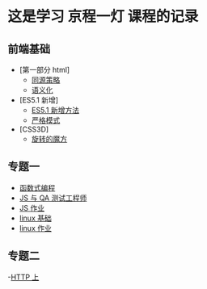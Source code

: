 # 这是学习 京程一灯 课程的记录

## 前端基础

- [第一部分 html]
  - [同源策略](./html/同源策略.md '同源策略')
  - [语义化](./html/语义化.md '语义化')
- [ES5.1 新增]
  - [ES5.1 新增方法](./ES5.1-new/ES5新增.md '新增方法')
  - [严格模式](./ES5.1-new/strict.md '严格模式')
- [CSS3D]
  - [旋转的魔方](./css3d/3d.html '旋转的魔方')

## 专题一

- [函数式编程](./FunctionalProgramming/FunctionalProgramming.md '函数式编程')
- [JS 与 QA 测试工程师](https://github.com/Dreamcreative/yideng-QA 'QA工程师')
- [JS 作业](./yidengWorks/firstweek.js 'JS作业')
- [linux 基础](./linux/linux基础.md 'linux基础')
- [linux 作业](./linux/linux基础作业.md 'linux作业')

## 专题二

-[HTTP 上](./http/http上.md)
